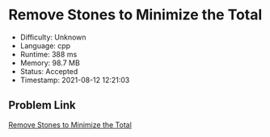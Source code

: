 # Remove Stones to Minimize the Total

- Difficulty: Unknown
- Language: cpp
- Runtime: 388 ms
- Memory: 98.7 MB
- Status: Accepted
- Timestamp: 2021-08-12 12:21:03

## Problem Link
[Remove Stones to Minimize the Total](https://leetcode.com/problems/remove-stones-to-minimize-the-total)

